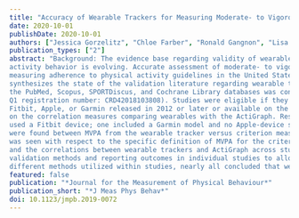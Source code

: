 ```yaml
---
title: "Accuracy of Wearable Trackers for Measuring Moderate- to Vigorous-Intensity Physical Activity: A Systematic Review and Meta-Analysis"
date: 2020-10-01
publishDate: 2020-10-01
authors: ["Jessica Gorzelitz", "Chloe Farber", "Ronald Gangnon", "Lisa Cadmus-Bertram"]
publication_types: ["2"]
abstract: "Background: The evidence base regarding validity of wearable fitness trackers for assessment and/or modification of physical
activity behavior is evolving. Accurate assessment of moderate- to vigorous-intensity physical activity (MVPA) is important for
measuring adherence to physical activity guidelines in the United States and abroad. Therefore, this systematic review
synthesizes the state of the validation literature regarding wearable trackers and MVPA. Methods: A systematic search of
the PubMed, Scopus, SPORTDiscus, and Cochrane Library databases was conducted through October 2019 (PROSPERO
Q1 registration number: CRD42018103808). Studies were eligible if they reported on the validity of MVPA and used devices from
Fitbit, Apple, or Garmin released in 2012 or later or available on the market at the time of review. A meta-analysis was conducted
on the correlation measures comparing wearables with the ActiGraph. Results: Twenty-two studies met the inclusion criteria; all
used a Fitbit device; one included a Garmin model and no Apple-device studies were found. Moderate to high correlations (.7–.9)
were found between MVPA from the wearable tracker versus criterion measure (ActiGraph n = 14). Considerable heterogeneity
was seen with respect to the specific definition of MVPA for the criterion device, the statistical techniques used to assess validity,
and the correlations between wearable trackers and ActiGraph across studies. Conclusions: There is a need for standardization of
validation methods and reporting outcomes in individual studies to allow for comparability across the evidence base. Despite the
different methods utilized within studies, nearly all concluded that wearable trackers are valid for measuring MVPA."
featured: false
publication: "*Journal for the Measurement of Physical Behaviour*"
publication_short: "*J Meas Phys Behav*"
doi: 10.1123/jmpb.2019-0072
---
```



